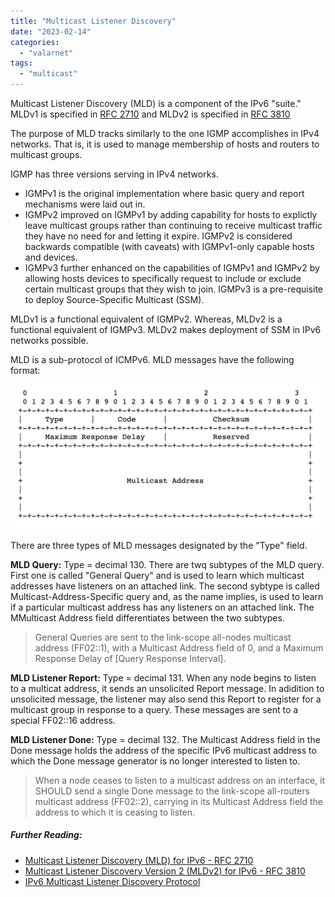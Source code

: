 ```yaml
---
title: "Multicast Listener Discovery"
date: "2023-02-14"
categories: 
  - "valarnet"
tags: 
  - "multicast"
--- 
```


Multicast Listener Discovery (MLD) is a component of the IPv6 "suite." MLDv1 is specified in [RFC 2710](https://www.rfc-editor.org/rfc/rfc2710) and MLDv2 is specified in [RFC 3810](https://www.rfc-editor.org/rfc/rfc3810)

The purpose of MLD tracks similarly to the one IGMP accomplishes in IPv4 networks. That is, it is used to manage membership of hosts and routers to multicast groups. 

IGMP has three versions serving in IPv4 networks. 
  - IGMPv1 is the original implementation where basic query and report mechanisms were laid out in. 
  - IGMPv2 improved on IGMPv1 by adding capability for hosts to explictly leave multicast groups rather than continuing to receive multicast traffic they have no need for and letting it expire. IGMPv2 is considered backwards compatible (with caveats) with IGMPv1-only capable hosts and devices.
  - IGMPv3 further enhanced on the capabilities of IGMPv1 and IGMPv2 by allowing hosts devices to specifically request to include or exclude certain multicast groups that they wish to join. IGMPv3 is a pre-requisite to deploy Source-Specific Multicast (SSM).

MLDv1 is a functional equivalent of IGMPv2. Whereas, MLDv2 is a functional equivalent of IGMPv3. MLDv2 makes deployment of SSM in IPv6 networks possible.

MLD is a sub-protocol of ICMPv6. MLD messages have the following format:

![](/static/img/mld-message-format.png)

There are three types of MLD messages designated by the "Type" field.

  **MLD Query:**  Type = decimal 130. There are twq subtypes of the MLD query. First one is called "General Query" and is used to learn which multicast addresses have listeners on an attached link. The second sybtype is called Multicast-Address-Specific query and, as the name implies, is used to learn if a particular multicast address has any listeners on an attached link. The MMulticast Address field differentiates between the two subtypes.
> General Queries are sent to the link-scope all-nodes multicast address (FF02::1), with a Multicast Address field of 0, and a Maximum Response Delay of [Query Response Interval].

  **MLD Listener Report:** Type = decimal 131. When any node begins to listen to a multicat address, it sends an unsolicited Report message. In adidition to unsolicited message, the listener may also send this Report to register for a multicast group in response to a query. These messages are sent to a special FF02::16 address. 

  **MLD Listener Done:**  Type = decimal 132. The Multicast Address field in the Done message holds the address of the specific IPv6 multicast address to which the Done message generator is no longer interested to listen to.
> When a node ceases to listen to a multicast address on an interface, it SHOULD send a single Done message to the link-scope all-routers multicast address (FF02::2), carrying in its Multicast Address field the address to which it is ceasing to listen.

##### Further Reading:
  - [Multicast Listener Discovery (MLD) for IPv6 - RFC 2710](https://www.rfc-editor.org/rfc/rfc2710)
  - [Multicast Listener Discovery Version 2 (MLDv2) for IPv6 - RFC 3810](https://www.rfc-editor.org/rfc/rfc3810)
  - [IPv6 Multicast Listener Discovery Protocol](https://www.cisco.com/c/en/us/td/docs/routers/ios/config/17-x/ip-multicast/b-ip-multicast/m_ipv6-mcast-mld-xe.pdf)